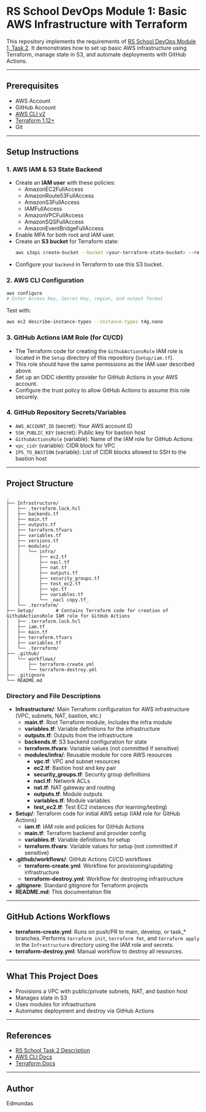# RS School DevOps Module 1: Basic AWS Infrastructure with Terraform

This repository implements the requirements of [RS School DevOps Module 1, Task 2](https://github.com/rolling-scopes-school/tasks/blob/master/devops/modules/1_basic-configuration/task_2.md). It demonstrates how to set up basic AWS infrastructure using Terraform, manage state in S3, and automate deployments with GitHub Actions.

---

## Prerequisites
- AWS Account
- GitHub Account
- [AWS CLI v2](https://docs.aws.amazon.com/cli/latest/userguide/getting-started-install.html)
- [Terraform 1.12+](https://learn.hashicorp.com/tutorials/terraform/install-cli)
- Git

---

## Setup Instructions

### 1. AWS IAM & S3 State Backend
- Create an **IAM user** with these policies:
  - AmazonEC2FullAccess
  - AmazonRoute53FullAccess
  - AmazonS3FullAccess
  - IAMFullAccess
  - AmazonVPCFullAccess
  - AmazonSQSFullAccess
  - AmazonEventBridgeFullAccess
- Enable MFA for both root and IAM user.
- Create an **S3 bucket** for Terraform state:
  ```bash
  aws s3api create-bucket --bucket <your-terraform-state-bucket> --region <your-region>
  ```
- Configure your `backend` in Terraform to use this S3 bucket.

### 2. AWS CLI Configuration
```bash
aws configure
# Enter Access Key, Secret Key, region, and output format
```
Test with:
```bash
aws ec2 describe-instance-types --instance-types t4g.nano
```

### 3. GitHub Actions IAM Role (for CI/CD)
- The Terraform code for creating the `GithubActionsRole` IAM role is located in the `Setup` directory of this repository (`Setup/iam.tf`).
- This role should have the same permissions as the IAM user described above.
- Set up an OIDC identity provider for GitHub Actions in your AWS account.
- Configure the trust policy to allow GitHub Actions to assume this role securely.

### 4. GitHub Repository Secrets/Variables
- `AWS_ACCOUNT_ID` (secret): Your AWS account ID
- `SSH_PUBLIC_KEY` (secret): Public key for bastion host
- `GithubActionsRole` (variable): Name of the IAM role for GitHub Actions
- `vpc_cidr` (variable): CIDR block for VPC
- `IPS_TO_BASTION` (variable): List of CIDR blocks allowed to SSH to the bastion host

---

## Project Structure
```
.
├── Infrastructure/
│   ├── .terraform.lock.hcl
│   ├── backends.tf
│   ├── main.tf
│   ├── outputs.tf
│   ├── terraform.tfvars
│   ├── variables.tf
│   ├── versions.tf
│   ├── modules/
│   │   └── infra/
│   │       ├── ec2.tf
│   │       ├── nacl.tf
│   │       ├── nat.tf
│   │       ├── outputs.tf
│   │       ├── security_groups.tf
│   │       ├── test_ec2.tf
│   │       ├── vpc.tf
│   │       ├── variables.tf
│   │       └── _nacl copy.tf_
│   └── .terraform/
├── Setup/        # Contains Terraform code for creation of GithubActionsRole IAM role for GitHub Actions
│   ├── .terraform.lock.hcl
│   ├── iam.tf
│   ├── main.tf
│   ├── terraform.tfvars
│   ├── variables.tf
│   └── .terraform/
├── .github/
│   └── workflows/
│       ├── terraform-create.yml
│       └── terraform-destroy.yml
├── .gitignore
└── README.md
```

### Directory and File Descriptions
- **Infrastructure/**: Main Terraform configuration for AWS infrastructure (VPC, subnets, NAT, bastion, etc.)
  - **main.tf**: Root Terraform module, includes the infra module
  - **variables.tf**: Variable definitions for the infrastructure
  - **outputs.tf**: Outputs from the infrastructure
  - **backends.tf**: S3 backend configuration for state
  - **terraform.tfvars**: Variable values (not committed if sensitive)
  - **modules/infra/**: Reusable module for core AWS resources
    - **vpc.tf**: VPC and subnet resources
    - **ec2.tf**: Bastion host and key pair
    - **security_groups.tf**: Security group definitions
    - **nacl.tf**: Network ACLs
    - **nat.tf**: NAT gateway and routing
    - **outputs.tf**: Module outputs
    - **variables.tf**: Module variables
    - **test_ec2.tf**: Test EC2 instances (for learning/testing)
- **Setup/**: Terraform code for initial AWS setup (IAM role for GitHub Actions)
  - **iam.tf**: IAM role and policies for GitHub Actions
  - **main.tf**: Terraform backend and provider config
  - **variables.tf**: Variable definitions for setup
  - **terraform.tfvars**: Variable values for setup (not committed if sensitive)
- **.github/workflows/**: GitHub Actions CI/CD workflows
  - **terraform-create.yml**: Workflow for provisioning/updating infrastructure
  - **terraform-destroy.yml**: Workflow for destroying infrastructure
- **.gitignore**: Standard gitignore for Terraform projects
- **README.md**: This documentation file

---

## GitHub Actions Workflows
- **terraform-create.yml**: Runs on push/PR to main, develop, or task_* branches. Performs `terraform init`, `terraform fmt`, and `terraform apply` in the `Infrastructure` directory using the IAM role and secrets.
- **terraform-destroy.yml**: Manual workflow to destroy all resources.

---

## What This Project Does
- Provisions a VPC with public/private subnets, NAT, and bastion host
- Manages state in S3
- Uses modules for infrastructure
- Automates deployment and destroy via GitHub Actions

---

## References
- [RS School Task 2 Description](https://github.com/rolling-scopes-school/tasks/blob/master/devops/modules/1_basic-configuration/task_2.md)
- [AWS CLI Docs](https://docs.aws.amazon.com/cli/latest/userguide/getting-started-install.html)
- [Terraform Docs](https://developer.hashicorp.com/terraform/docs)

---

## Author
Edmundas
